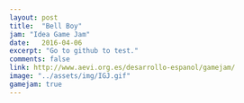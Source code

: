```yaml
---
layout: post
title:  "Bell Boy"
jam: "Idea Game Jam"
date:   2016-04-06
excerpt: "Go to github to test."
comments: false
link: http://www.aevi.org.es/desarrollo-espanol/gamejam/
image: "../assets/img/IGJ.gif"
gamejam: true
---
```

